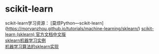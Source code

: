 # scikit-learn
scikit-learn学习资源： 
[莫烦Python—scikit-learn] (https://morvanzhou.github.io/tutorials/machine-learning/sklearn/)
[scikit-learn (sklearn) 官方文档中文版](https://github.com/apachecn/sklearn-doc-zh)  
[sklearn机器学习实例](https://blog.csdn.net/qq_27150893/article/details/80169736)  
[机器学习算法的sklearn实现](https://www.cnblogs.com/passion-sky/p/10325552.html)